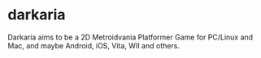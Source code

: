 # darkaria
Darkaria aims to be a 2D Metroidvania Platformer Game for PC/Linux and Mac, and maybe Android, iOS, Vita, WII and others.
